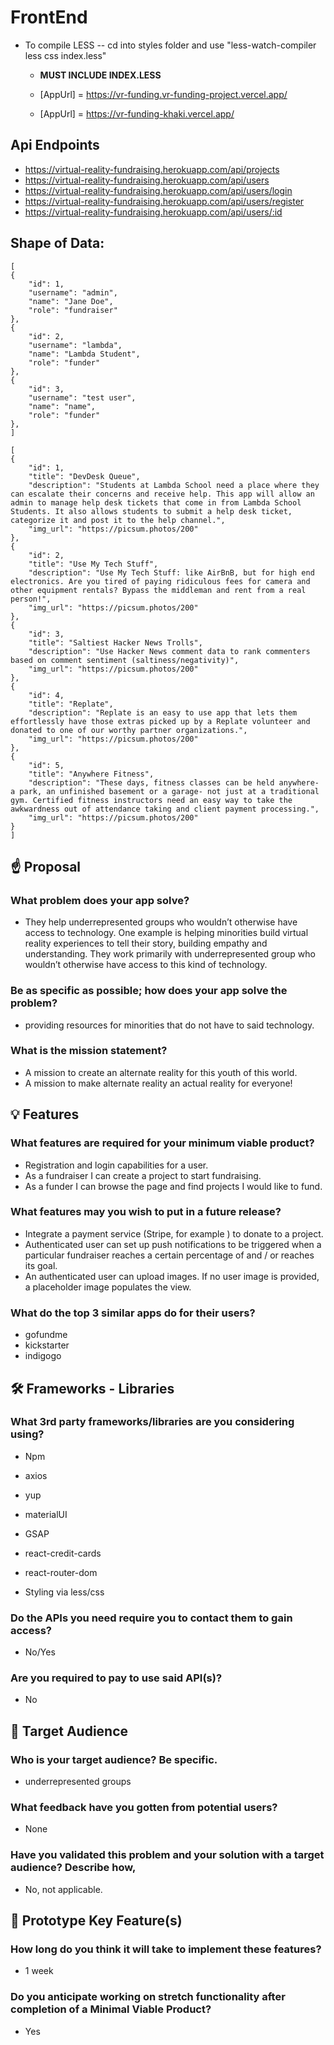 # FrontEnd

- To compile LESS -- cd into styles folder and use "less-watch-compiler less css index.less" 
    - **MUST INCLUDE INDEX.LESS**

    - [AppUrl] = https://vr-funding.vr-funding-project.vercel.app/
    - [AppUrl] = https://vr-funding-khaki.vercel.app/

## Api Endpoints
- https://virtual-reality-fundraising.herokuapp.com/api/projects
- https://virtual-reality-fundraising.herokuapp.com/api/users
- https://virtual-reality-fundraising.herokuapp.com/api/users/login
- https://virtual-reality-fundraising.herokuapp.com/api/users/register
- https://virtual-reality-fundraising.herokuapp.com/api/users/:id

## Shape of Data: 
    [
    {
        "id": 1,
        "username": "admin",
        "name": "Jane Doe",
        "role": "fundraiser"
    },
    {
        "id": 2,
        "username": "lambda",
        "name": "Lambda Student",
        "role": "funder"
    },
    {
        "id": 3,
        "username": "test user",
        "name": "name",
        "role": "funder"
    },
    ]

    [
    {
        "id": 1,
        "title": "DevDesk Queue",
        "description": "Students at Lambda School need a place where they can escalate their concerns and receive help. This app will allow an admin to manage help desk tickets that come in from Lambda School Students. It also allows students to submit a help desk ticket, categorize it and post it to the help channel.",
        "img_url": "https://picsum.photos/200"
    },
    {
        "id": 2,
        "title": "Use My Tech Stuff",
        "description": "Use My Tech Stuff: like AirBnB, but for high end electronics. Are you tired of paying ridiculous fees for camera and other equipment rentals? Bypass the middleman and rent from a real person!",
        "img_url": "https://picsum.photos/200"
    },
    {
        "id": 3,
        "title": "Saltiest Hacker News Trolls",
        "description": "Use Hacker News comment data to rank commenters based on comment sentiment (saltiness/negativity)",
        "img_url": "https://picsum.photos/200"
    },
    {
        "id": 4,
        "title": "Replate",
        "description": "Replate is an easy to use app that lets them effortlessly have those extras picked up by a Replate volunteer and donated to one of our worthy partner organizations.",
        "img_url": "https://picsum.photos/200"
    },
    {
        "id": 5,
        "title": "Anywhere Fitness",
        "description": "These days, fitness classes can be held anywhere- a park, an unfinished basement or a garage- not just at a traditional gym. Certified fitness instructors need an easy way to take the awkwardness out of attendance taking and client payment processing.",
        "img_url": "https://picsum.photos/200"
    }
    ] 


## ☝️ Proposal

### What problem does your app solve?

- They help underrepresented groups who wouldn’t otherwise have access to technology. One example is helping minorities build virtual reality experiences to tell their story, building empathy and understanding. They work primarily with underrepresented group who wouldn’t otherwise have access to this kind of technology. 


### Be as specific as possible; how does your app solve the problem?

- providing resources for minorities that do not have to said technology.


### What is the mission statement?


- A mission to create an alternate reality for this youth of this world.
- A mission to make alternate reality an actual reality for everyone!

## 💡 Features

### What features are required for your minimum viable product?

- Registration and login capabilities for a user.
- As a fundraiser I can create a project to start fundraising.
- As a funder I can browse the page and find projects I would like to fund.



### What features may you wish to put in a future release?
- Integrate a payment service (Stripe, for example ) to donate to a project.
- Authenticated user can set up push notifications to be triggered when a particular fundraiser reaches a certain percentage of and / or reaches its goal.
- An authenticated user can upload images. If no user image is provided, a placeholder image populates the view.

### What do the top 3 similar apps do for their users?

- gofundme
- kickstarter
- indigogo

## 🛠 Frameworks - Libraries

### What 3rd party frameworks/libraries are you considering using?

- Npm
- axios
- yup
- materialUI
- GSAP
- react-credit-cards
- react-router-dom

- Styling via less/css


### Do the APIs you need require you to contact them to gain access?

- No/Yes


### Are you required to pay to use said API(s)?
- No

## 🎯 Target Audience

### Who is your target audience? Be specific.
- underrepresented groups
### What feedback have you gotten from potential users?
- None
### Have you validated this problem and your solution with a target audience? Describe how,
- No, not applicable.

## 🔑 Prototype Key Feature(s)

### How long do you think it will take to implement these features?
- 1 week
### Do you anticipate working on stretch functionality after completion of a Minimal Viable Product?
- Yes
